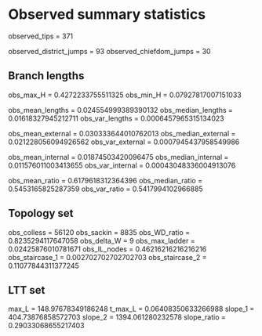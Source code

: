 # Observed summary statistics

observed_tips = 371
    
observed_district_jumps = 93
observed_chiefdom_jumps = 30

## Branch lengths
obs_max_H = 0.4272233755511325
obs_min_H = 0.07927817007151033

obs_mean_lengths = 0.024554999389390132
obs_median_lengths = 0.01618327945212711
obs_var_lengths = 0.0006457965315134023

obs_mean_external = 0.030333644010762013
obs_median_external = 0.021228056094926562
obs_var_external = 0.0007945437958549986

obs_mean_internal = 0.01874503420096475
obs_median_internal = 0.011576011003413655
obs_var_internal = 0.00043048336004913076

obs_mean_ratio = 0.6179618312364396
obs_median_ratio = 0.5453165825287359
obs_var_ratio = 0.5417994102966885

## Topology set

obs_colless = 56120
obs_sackin = 8835
obs_WD_ratio = 0.8235294117647058
obs_delta_W = 9
obs_max_ladder = 0.02425876010781671
obs_IL_nodes = 0.46216216216216216
obs_staircase_1 = 0.002702702702702703
obs_staircase_2 = 0.11077844311377245

## LTT set

max_L = 148.97678349186248
t_max_L = 0.06408350633266988
slope_1 = 404.73876858572703
slope_2 = 1394.061280232578
slope_ratio = 0.29033068655217403